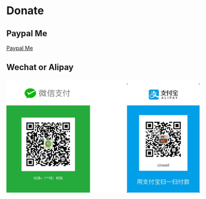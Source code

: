 # Donate

## Paypal Me

[Paypal Me](https://www.paypal.me/cinwell)


## Wechat or Alipay

![](images/wechat+alipay.png)
